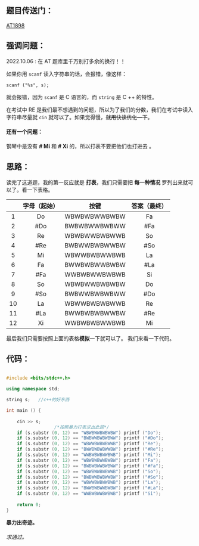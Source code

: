## 题目传送门：
[AT1898](https://www.luogu.com.cn/problem/AT1898)

## 强调问题：
2022.10.06 : 在 AT 题库里千万别打多余的换行！！

如果你用 `scanf` 读入字符串的话，会报错，像这样：

```
scanf ("%s", s);
```

就会报错，因为 `scanf` 是 C 语言的，而 `string` 是 C ++ 的特性。

在考试中 RE 是我们最不想遇到的问题，所以为了我们的~~分数~~，我们在考试中读入字符串尽量就 `cin` 就可以了。如果觉得慢，~~就用快读优化一下~~。

#### 还有一个问题：

钢琴中是没有 **# Mi** 和 **# Xi** 的，所以打表不要把他们也打进去 。

## 思路：

读完了这道题，我的第一反应就是 **打表**，我们只需要把 **每一种情况** 罗列出来就可以了。看一下表格。

|  | 字母（起始） | 按键 | 答案（最终） |
| :-----------: | :-----------: | :-----------: | :-----------: |
| 1 | Do | WBWBWBWWBWBW | Fa |
| 2 | #Do | BWBWBWWBWBWW | #Fa  |
| 3 | Re | WBWBWWBWBWWB  | So |
| 4 | #Re | BWBWWBWBWWBW | #So |
| 5 | Mi | WBWWBWBWWBWB | La |
| 6 | Fa | BWWBWBWWBWBW | #La |
| 7 | #Fa | WWBWBWWBWBWB | Si |
| 8 | So | WBWBWWBWBWBW | Do |
| 9 | #So | BWBWWBWBWBWW | #Do |
| 10 | La | WBWWBWBWBWWB | Re |
| 11 | #La | BWWBWBWBWWBW | #Re |
| 12 | Xi | WWBWBWBWWBWB | Mi |

最后我们只需要按照上面的表格**模拟**一下就可以了。
我们来看一下代码。

## 代码：

```cpp

#include <bits/stdc++.h>

using namespace std;

string s;	//c++的好东西

int main () {
	
    cin >> s;
                  /*按照暴力打表求出此题*/
    if (s.substr (0, 12) == "WBWBWWBWBWBW")	printf ("Do");	
    if (s.substr (0, 12) == "BWBWWBWBWBWW")	printf ("#Do");
    if (s.substr (0, 12) == "WBWWBWBWBWWB")	printf ("Re");
    if (s.substr (0, 12) == "BWWBWBWBWWBW")	printf ("#Re");
    if (s.substr (0, 12) == "WWBWBWBWWBWB")	printf ("Mi");
    if (s.substr (0, 12) == "WBWBWBWWBWBW")	printf ("Fa");
    if (s.substr (0, 12) == "BWBWBWWBWBWW")	printf ("#Fa");
    if (s.substr (0, 12) == "WBWBWWBWBWWB")	printf ("So");
    if (s.substr (0, 12) == "BWBWWBWBWWBW")	printf ("#So");
    if (s.substr (0, 12) == "WBWWBWBWWBWB")	printf ("La");
    if (s.substr (0, 12) == "BWWBWBWWBWBW")	printf ("#La");
    if (s.substr (0, 12) == "WWBWBWWBWBWB")	printf ("Si");	
	
    return 0;
}
```

**暴力出奇迹。**

###### 求通过。